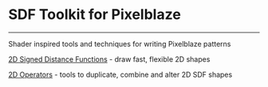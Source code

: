 # SDF Toolkit for Pixelblaze
---
Shader inspired tools and techniques for writing Pixelblaze patterns

[2D Signed Distance Functions](./sdf2d.md) - draw fast, flexible 2D shapes

[2D Operators](./sdOperators2D.md) - tools to duplicate, combine and alter 2D SDF shapes